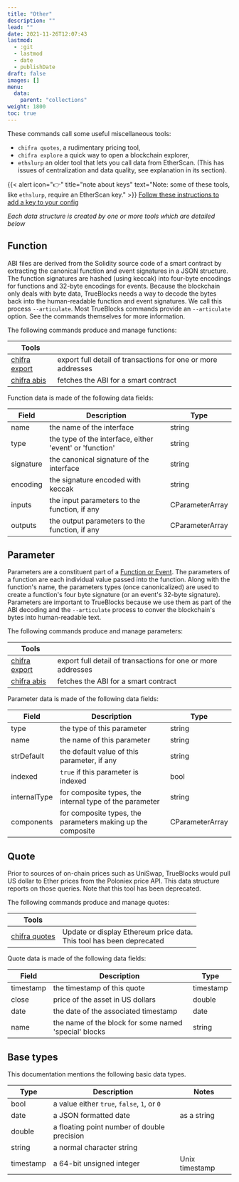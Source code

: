 ```yaml
---
title: "Other"
description: ""
lead: ""
date: 2021-11-26T12:07:43
lastmod:
  - :git
  - lastmod
  - date
  - publishDate
draft: false
images: []
menu:
  data:
    parent: "collections"
weight: 1800
toc: true
---
```


These commands call some useful miscellaneous tools:
* `chifra quotes`, a rudimentary pricing tool,
* `chifra explore` a quick way to open a blockchain explorer,
* `ethslurp` an older tool that lets you call data from EtherScan. (This has issues of centralization and data quality, see explanation in its section).

{{< alert icon="👉" title="note about keys"
text="Note: some of these tools, like `ethslurp`, require an EtherScan key." >}}
[Follow these instructions to add a key to your config](/docs/install/install-trueblocks/#3-update-the-configs-for-your-rpc-and-api-keys)

_Each data structure is created by one or more tools which are detailed below_

## Function

ABI files are derived from the Solidity source code of a smart contract by extracting the canonical function and event signatures in a JSON structure. The function signatures are hashed (using keccak) into four-byte encodings for functions and 32-byte encodings for events. Because the blockchain only deals with byte data, TrueBlocks needs a way to decode the bytes back into the human-readable function and event signatures. We call this process `--articulate`. Most TrueBlocks commands provide an `--articulate` option. See the commands themselves for more information.

The following commands produce and manage functions:

| Tools                                                 |                                                              |
| ----------------------------------------------------- | ------------------------------------------------------------ |
| [chifra export](/docs/chifra/accounts/#chifra-export) | export full detail of transactions for one or more addresses |
| [chifra abis](/docs/chifra/accounts/#chifra-abis)     | fetches the ABI for a smart contract                         |

Function data is made of the following data fields:

| Field     | Description                                             | Type            |
| --------- | ------------------------------------------------------- | --------------- |
| name      | the name of the interface                               | string          |
| type      | the type of the interface, either 'event' or 'function' | string          |
| signature | the canonical signature of the interface                | string          |
| encoding  | the signature encoded with keccak                       | string          |
| inputs    | the input parameters to the function, if any            | CParameterArray |
| outputs   | the output parameters to the function, if any           | CParameterArray |


## Parameter

Parameters are a constituent part of a [Function or Event](/data-model/accounts/#function). The parameters of a function are each individual value passed into the function. Along with the function's name, the parameters types (once canonicalized) are used to create a function's four byte signature (or an event's 32-byte signature). Parameters are important to TrueBlocks because we use them as part of the ABI decoding and the `--articulate` process to conver the blockchain's bytes into human-readable text.

The following commands produce and manage parameters:

| Tools                                                 |                                                              |
| ----------------------------------------------------- | ------------------------------------------------------------ |
| [chifra export](/docs/chifra/accounts/#chifra-export) | export full detail of transactions for one or more addresses |
| [chifra abis](/docs/chifra/accounts/#chifra-abis)     | fetches the ABI for a smart contract                         |

Parameter data is made of the following data fields:

| Field        | Description                                                 | Type            |
| ------------ | ----------------------------------------------------------- | --------------- |
| type         | the type of this parameter                                  | string          |
| name         | the name of this parameter                                  | string          |
| strDefault   | the default value of this parameter, if any                 | string          |
| indexed      | `true` if this parameter is indexed                         | bool            |
| internalType | for composite types, the internal type of the parameter     | string          |
| components   | for composite types, the parameters making up the composite | CParameterArray |


## Quote

Prior to sources of on-chain prices such as UniSwap, TrueBlocks would pull US dollar to Ether prices from the Poloniex price API. This data structure reports on those queries. Note that this tool has been deprecated.

The following commands produce and manage quotes:

| Tools                                              |                                                                          |
| -------------------------------------------------- | ------------------------------------------------------------------------ |
| [chifra quotes](/docs/chifra/other/#chifra-quotes) | Update or display Ethereum price data.<br/>This tool has been deprecated |

Quote data is made of the following data fields:

| Field     | Description                                           | Type      |
| --------- | ----------------------------------------------------- | --------- |
| timestamp | the timestamp of this quote                           | timestamp |
| close     | price of the asset in US dollars                      | double    |
| date      | the date of the associated timestamp                  | date      |
| name      | the name of the block for some named 'special' blocks | string    |


## Base types

This documentation mentions the following basic data types.

| Type      | Description                                     | Notes          |
| --------- | ----------------------------------------------- | -------------- |
| bool      | a value either `true`, `false`, `1`, or `0`     |                |
| date      | a JSON formatted date                           | as a string    |
| double    | a floating point number of double precision     |                |
| string    | a normal character string                       |                |
| timestamp | a 64-bit unsigned integer                       | Unix timestamp |
